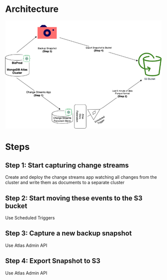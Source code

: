 # Architecture

![Architecture](DMSReplaceSystem.png)

# Steps

## Step 1: Start capturing change streams

Create and deploy the change streams app watching all changes from the cluster and write them as documents to a separate cluster

## Step 2: Start moving these events to the S3 bucket

Use Scheduled Triggers

## Step 3: Capture a new backup snapshot

Use Atlas Admin API

## Step 4: Export Snapshot to S3

Use Atlas Admin API
